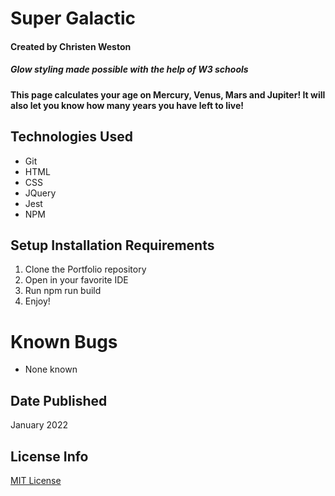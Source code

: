 # Super Galactic

#### Created by Christen Weston
##### Glow styling made possible with the help of W3 schools

#### This page calculates your age on Mercury, Venus, Mars and Jupiter! It will also let you know how many years you have left to live!

## Technologies Used

* Git
* HTML
* CSS
* JQuery
* Jest
* NPM

## Setup Installation Requirements

1. Clone the Portfolio repository
2. Open in your favorite IDE
3. Run npm run build
4. Enjoy!

# Known Bugs
* None known

## Date Published
January 2022

## License Info
[MIT License](https://opensource.org/licenses/MIT)